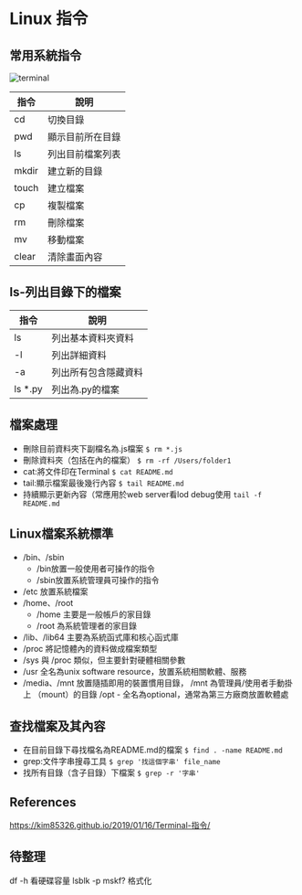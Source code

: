 # Linux 指令

## 常用系統指令

![terminal](/images/2020-11-22-10-08-31.png)

| 指令  | 說明             |
| ----- | ---------------- |
| cd    | 切換目錄         |
| pwd   | 顯示目前所在目錄 |
| ls    | 列出目前檔案列表 |
| mkdir | 建立新的目錄     |
| touch | 建立檔案         |
| cp    | 複製檔案         |
| rm    | 刪除檔案         |
| mv    | 移動檔案         |
| clear | 清除畫面內容     |

## ls-列出目錄下的檔案

| 指令    | 說明                 |
| ------- | -------------------- |
| ls      | 列出基本資料夾資料   |
| -l      | 列出詳細資料         |
| -a      | 列出所有包含隱藏資料 |
| ls *.py | 列出為.py的檔案      |

## 檔案處理

- 刪除目前資料夾下副檔名為.js檔案
`$ rm *.js`
- 刪除資料夾（包括在內的檔案）
`$ rm -rf /Users/folder1`
- cat:將文件印在Terminal
`$ cat README.md`
- tail:顯示檔案最後幾行內容
`$ tail README.md`
- 持續顯示更新內容（常應用於web server看lod debug使用
`tail -f README.md`

## Linux檔案系統標準

- /bin、/sbin
  - /bin放置一般使用者可操作的指令
  - /sbin放置系統管理員可操作的指令
- /etc 放置系統檔案
- /home、/root
  - /home 主要是一般帳戶的家目錄
  - /root 為系統管理者的家目錄
- /lib、/lib64 主要為系統函式庫和核心函式庫
- /proc 將記憶體內的資料做成檔案類型
- /sys 與 /proc 類似，但主要針對硬體相關參數
- /usr 全名為unix software resource，放置系統相關軟體、服務
- /media、/mnt 放置隨插即用的裝置慣用目錄， /mnt 為管理員/使用者手動掛上
（mount）的目錄
/opt - 全名為optional，通常為第三方廠商放置軟體處

## 查找檔案及其內容

- 在目前目錄下尋找檔名為README.md的檔案
`$ find . -name README.md`
- grep:文件字串搜尋工具
`$ grep '找這個字串' file_name`
- 找所有目錄（含子目錄）下檔案
`$ grep -r '字串'`

## References

<https://kim85326.github.io/2019/01/16/Terminal-指令/>

## 待整理

df -h 看硬碟容量
lsblk -p
mskf? 格式化

